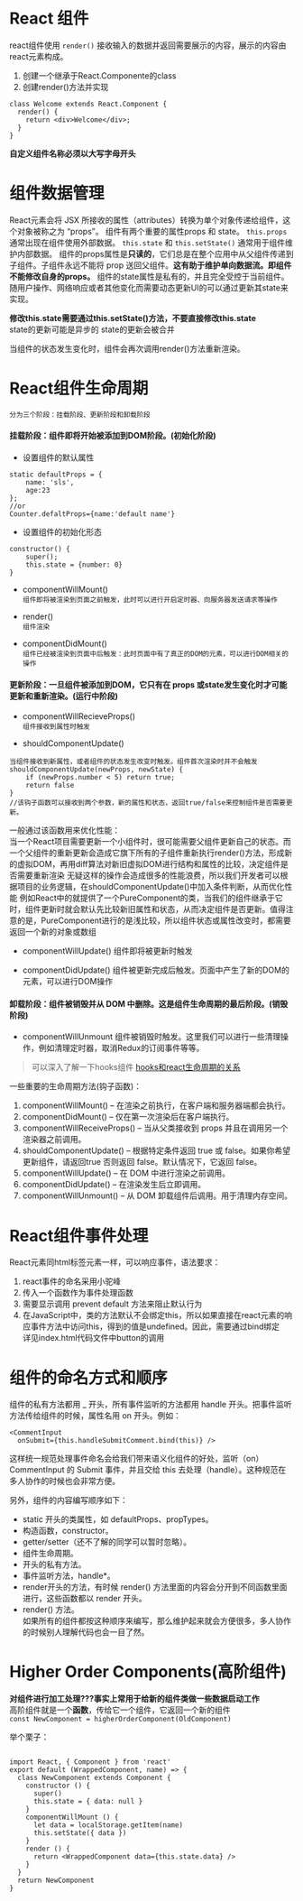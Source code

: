 # React 组件
react组件使用 `render()` 接收输入的数据并返回需要展示的内容，展示的内容由react元素构成。  

1. 创建一个继承于React.Componente的class
2. 创建render()方法并实现  
```
class Welcome extends React.Component {
  render() {
    return <div>Welcome</div>;
  }
}
```
**自定义组件名称必须以大写字母开头**  

# 组件数据管理
React元素会将 JSX 所接收的属性（attributes）转换为单个对象传递给组件，这个对象被称之为 “props”。
组件有两个重要的属性props 和 state。
 `this.props` 通常出现在组件使用外部数据。
`this.state` 和 `this.setState()` 通常用于组件维护内部数据。
组件的props属性是**只读的**，它们总是在整个应用中从父组件传递到子组件。子组件永远不能将 prop 送回父组件。**这有助于维护单向数据流。即组件不能修改自身的props。**
组件的state属性是私有的，并且完全受控于当前组件。随用户操作、网络响应或者其他变化而需要动态更新UI的可以通过更新其state来实现。

**修改this.state需要通过this.setState()方法，不要直接修改this.state**  
state的更新可能是异步的
state的更新会被合并  

当组件的状态发生变化时，组件会再次调用render()方法重新渲染。

# React组件生命周期  
`分为三个阶段：挂载阶段、更新阶段和卸载阶段`
#### 挂载阶段：组件即将开始被添加到DOM阶段。(初始化阶段)
- 设置组件的默认属性  
```
static defaultProps = {
    name: 'sls',
    age:23
};
//or
Counter.defaltProps={name:'default name'}
```

- 设置组件的初始化形态  
```
constructor() {
    super();
    this.state = {number: 0}
}
```

- componentWillMount()  
`组件即将被渲染到页面之前触发，此时可以进行开启定时器、向服务器发送请求等操作`

- render()  
`组件渲染`

- componentDidMount()  
`组件已经被渲染到页面中后触发：此时页面中有了真正的DOM的元素，可以进行DOM相关的操作`

#### 更新阶段：一旦组件被添加到DOM，它只有在 props 或state发生变化时才可能更新和重新渲染。(运行中阶段)
- componentWillRecieveProps()  
`组件接收到属性时触发`

- shouldComponentUpdate()  
```
当组件接收到新属性，或者组件的状态发生改变时触发。组件首次渲染时并不会触发
shouldComponentUpdate(newProps, newState) {
    if (newProps.number < 5) return true;
    return false
}
//该钩子函数可以接收到两个参数，新的属性和状态，返回true/false来控制组件是否需要更新。
```
一般通过该函数用来优化性能：  
当一个React项目需要更新一个小组件时，很可能需要父组件更新自己的状态。而一个父组件的重新更新会造成它旗下所有的子组件重新执行render()方法，形成新的虚拟DOM，再用diff算法对新旧虚拟DOM进行结构和属性的比较，决定组件是否需要重新渲染
无疑这样的操作会造成很多的性能浪费，所以我们开发者可以根据项目的业务逻辑，在shouldComponentUpdate()中加入条件判断，从而优化性能
例如React中的就提供了一个PureComponent的类，当我们的组件继承于它时，组件更新时就会默认先比较新旧属性和状态，从而决定组件是否更新。值得注意的是，PureComponent进行的是浅比较，所以组件状态或属性改变时，都需要返回一个新的对象或数组

- componentWillUpdate()
组件即将被更新时触发

- componentDidUpdate()
组件被更新完成后触发。页面中产生了新的DOM的元素，可以进行DOM操作

#### 卸载阶段：组件被销毁并从 DOM 中删除。这是组件生命周期的最后阶段。(销毁阶段)
- componentWillUnmount
组件被销毁时触发。这里我们可以进行一些清理操作，例如清理定时器，取消Redux的订阅事件等等。

> 可以深入了解一下hooks组件  [hooks和react生命周期的关系](https://segmentfault.com/a/1190000019900931)

一些重要的生命周期方法(钩子函数)：
1. componentWillMount() – 在渲染之前执行，在客户端和服务器端都会执行。
2. componentDidMount() – 仅在第一次渲染后在客户端执行。
3. componentWillReceiveProps() – 当从父类接收到 props 并且在调用另一个渲染器之前调用。
4. shouldComponentUpdate() – 根据特定条件返回 true 或 false。如果你希望更新组件，请返回true 否则返回 false。默认情况下，它返回 false。
5. componentWillUpdate() – 在 DOM 中进行渲染之前调用。
6. componentDidUpdate() – 在渲染发生后立即调用。
7. componentWillUnmount() – 从 DOM 卸载组件后调用。用于清理内存空间。



# React组件事件处理

React元素同html标签元素一样，可以响应事件，语法要求：
1. react事件的命名采用小驼峰
2. 传入一个函数作为事件处理函数
3. 需要显示调用 prevent default 方法来阻止默认行为
4. 在JavaScript中，类的方法默认不会绑定this，所以如果直接在react元素的响应事件方法中访问this，得到的值是undefined。因此，需要通过bind绑定  
详见index.html代码文件中button的调用  

# 组件的命名方式和顺序  

组件的私有方法都用 _ 开头，所有事件监听的方法都用 handle 开头。把事件监听方法传给组件的时候，属性名用 on 开头。例如：  

```
<CommentInput
  onSubmit={this.handleSubmitComment.bind(this)} />
```

这样统一规范处理事件命名会给我们带来语义化组件的好处，监听（on）CommentInput 的 Submit 事件，并且交给 this 去处理（handle）。这种规范在多人协作的时候也会非常方便。  

另外，组件的内容编写顺序如下：  
- static 开头的类属性，如 defaultProps、propTypes。  
- 构造函数，constructor。  
- getter/setter（还不了解的同学可以暂时忽略）。  
- 组件生命周期。  
- 开头的私有方法。  
- 事件监听方法，handle*。  
- render开头的方法，有时候 render() 方法里面的内容会分开到不同函数里面进行，这些函数都以 render 开头。  
- render() 方法。  
如果所有的组件都按这种顺序来编写，那么维护起来就会方便很多，多人协作的时候别人理解代码也会一目了然。  

# Higher Order Components(高阶组件)
**对组件进行加工处理???事实上常用于给新的组件类做一些数据启动工作**  
高阶组件就是一个**函数**，传给它一个组件，它返回一个新的组件  
` const NewComponent = higherOrderComponent(OldComponent) `  

举个栗子：  
```

import React, { Component } from 'react'
export default (WrappedComponent, name) => {
  class NewComponent extends Component {
    constructor () {
      super()
      this.state = { data: null }
    }
    componentWillMount () {
      let data = localStorage.getItem(name)
      this.setState({ data })
    }
    render () {
      return <WrappedComponent data={this.state.data} />
    }
  }
  return NewComponent
}

```
